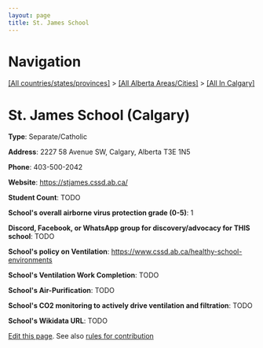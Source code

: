 ```yaml
---
layout: page
title: St. James School
---
```

# Navigation

[[All countries/states/provinces]](../../..) > [[All Alberta Areas/Cities]](../..) > [[All In Calgary]](..)

# St. James School (Calgary)

**Type**: Separate/Catholic

**Address**: 2227 58 Avenue SW, Calgary, Alberta T3E 1N5

**Phone**: 403-500-2042

**Website**: <https://stjames.cssd.ab.ca/>

**Student Count**: TODO

**School's overall airborne virus protection grade (0-5)**: 1

**Discord, Facebook, or WhatsApp group for discovery/advocacy for THIS school**: TODO

**School's policy on Ventilation**: <https://www.cssd.ab.ca/healthy-school-environments>

**School's Ventilation Work Completion**: TODO

**School's Air-Purification**: TODO

**School's CO2 monitoring to actively drive ventilation and filtration**: TODO

**School's Wikidata URL**: TODO


[Edit this page](https://github.com/ventilate-schools/AB/edit/main/./Calgary/St._James_School.md). See also [rules for contribution](../../../contribution-rules/)